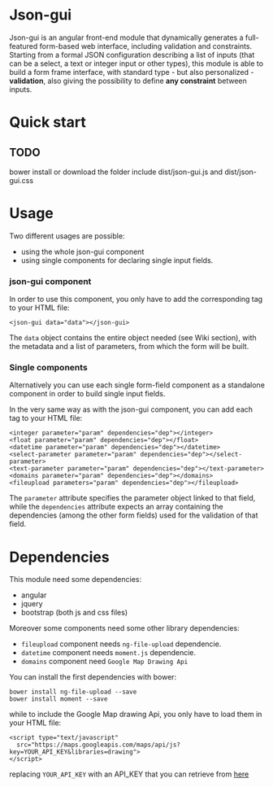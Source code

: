 # Json-gui

Json-gui is an angular front-end module that dynamically generates a full-featured form-based web interface, including validation and constraints.
Starting from a formal JSON configuration describing a list of inputs (that can be a select, a text or integer input or other types), this module is able to build a form frame interface, with standard type - but also personalized - **validation**, also giving the possibility to define **any constraint** between inputs. 

# Quick start
## TODO
bower install or download the folder
include dist/json-gui.js and dist/json-gui.css

# Usage

Two different usages are possible:
- using the whole json-gui component
- using single components for declaring single input fields.

### json-gui component

In order to use this component, you only have to add the corresponding tag to your HTML file:

```
<json-gui data="data"></json-gui>
```
The ```data``` object contains the entire object needed (see Wiki section), with the metadata and a list of parameters, from which the form will be built.

### Single components

Alternatively you can use each single form-field component as a standalone component in order to build single input fields.

In the very same way as with the json-gui component, you can add each tag to your HTML file:

```
<integer parameter="param" dependencies="dep"></integer>
<float parameter="param" dependencies="dep"></float>
<datetime parameter="param" dependencies="dep"></datetime>
<select-parameter parameter="param" dependencies="dep"></select-parameter>
<text-parameter parameter="param" dependencies="dep"></text-parameter>
<domains parameter="param" dependencies="dep"></domains>
<fileupload parameters="param" dependencies="dep"></fileupload>
```
The ```parameter``` attribute specifies the parameter object linked to that field, while the ```dependencies``` attribute expects an array containing the dependencies (among the other form fields) used for the validation of that field.

# Dependencies
This module need some dependencies:
- angular
- jquery
- bootstrap (both js and css files)

Moreover some components need some other library dependencies:
-  ```fileupload``` component needs ```ng-file-upload``` dependencie.
-  ```datetime``` component needs ```moment.js``` dependencie.
-  ```domains``` component need ```Google Map Drawing Api```

You can install the first dependencies with bower:

```
bower install ng-file-upload --save
bower install moment --save
```
while to include the Google Map drawing Api, you only have to load them in your HTML file:

```
<script type="text/javascript"
  src="https://maps.googleapis.com/maps/api/js?key=YOUR_API_KEY&libraries=drawing">
</script>
```
replacing ```YOUR_API_KEY``` with an API_KEY that you can retrieve from [here](https://developers.google.com/maps/documentation/javascript/get-api-key)

